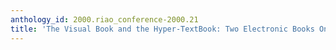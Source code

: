 ```yaml
---
anthology_id: 2000.riao_conference-2000.21
title: 'The Visual Book and the Hyper-TextBook: Two Electronic Books One Lesson?'
---
```

